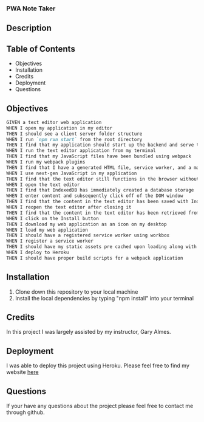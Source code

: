 ### PWA Note Taker

## Description

## Table of Contents
- Objectives
- Installation
- Credits
- Deployment
- Questions

## Objectives
```md
GIVEN a text editor web application
WHEN I open my application in my editor
THEN I should see a client server folder structure
WHEN I run `npm run start` from the root directory
THEN I find that my application should start up the backend and serve the client
WHEN I run the text editor application from my terminal
THEN I find that my JavaScript files have been bundled using webpack
WHEN I run my webpack plugins
THEN I find that I have a generated HTML file, service worker, and a manifest file
WHEN I use next-gen JavaScript in my application
THEN I find that the text editor still functions in the browser without errors
WHEN I open the text editor
THEN I find that IndexedDB has immediately created a database storage
WHEN I enter content and subsequently click off of the DOM window
THEN I find that the content in the text editor has been saved with IndexedDB
WHEN I reopen the text editor after closing it
THEN I find that the content in the text editor has been retrieved from our IndexedDB
WHEN I click on the Install button
THEN I download my web application as an icon on my desktop
WHEN I load my web application
THEN I should have a registered service worker using workbox
WHEN I register a service worker
THEN I should have my static assets pre cached upon loading along with subsequent pages and static assets
WHEN I deploy to Heroku
THEN I should have proper build scripts for a webpack application
```

## Installation 
1. Clone down this repository to your local machine
2. Install the local dependencies by typing "npm install" into your terminal

## Credits
In this project I was largely assisted by my instructor, Gary Almes.

## Deployment
I was able to deploy this project using Heroku. Please feel free to find my website [here](https://pwa-notetaker.herokuapp.com/)

## Questions
If your have any questions about the project please feel free to contact me through github.